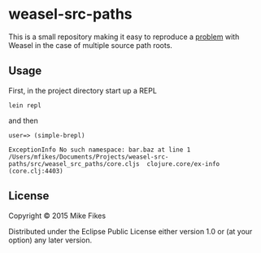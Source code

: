 # weasel-src-paths

This is a small repository making it easy to reproduce a [problem](https://github.com/tomjakubowski/weasel/issues/28) with Weasel in the case of multiple source path roots.

## Usage

First, in the project directory start up a REPL
```
lein repl
```
and then
```
user=> (simple-brepl)

ExceptionInfo No such namespace: bar.baz at line 1 /Users/mfikes/Documents/Projects/weasel-src-paths/src/weasel_src_paths/core.cljs  clojure.core/ex-info (core.clj:4403)
```

## License

Copyright © 2015 Mike Fikes

Distributed under the Eclipse Public License either version 1.0 or (at
your option) any later version.
